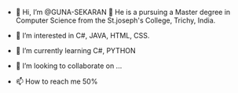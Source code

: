 - 👋 Hi, I’m @GUNA-SEKARAN
🏫 He is a  pursuing a Master degree in Computer Science from the St.joseph's College, Trichy, India.

- 👀 I’m interested in C#, JAVA, HTML, CSS.
- 🌱 I’m currently learning C#, PYTHON
- 💞️ I’m looking to collaborate on ...
- 📫 How to reach me 50%

<!---
GUNA-SEKARAN/GUNA-SEKARAN is a ✨ special ✨ repository because its `README.md` (this file) appears on your GitHub profile.
You can click the Preview link to take a look at your changes.
--->
